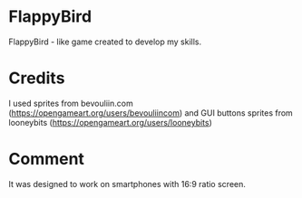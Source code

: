 # FlappyBird
FlappyBird - like game created to develop my skills.

# Credits
I used sprites from bevouliin.com (https://opengameart.org/users/bevouliincom)
and GUI buttons sprites from looneybits (https://opengameart.org/users/looneybits)

# Comment
It was designed to work on smartphones with 16:9 ratio screen.
